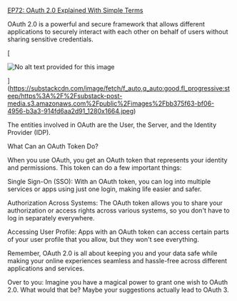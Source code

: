 [EP72: OAuth 2.0 Explained With Simple Terms](https://blog.bytebytego.com/p/ep72-oauth-20-explained-with-simple?ref=dailydev)

OAuth 2.0 is a powerful and secure framework that allows different applications to securely interact with each other on behalf of users without sharing sensitive credentials.

[

![No alt text provided for this image](https://substackcdn.com/image/fetch/w_1456,c_limit,f_auto,q_auto:good,fl_progressive:steep/https%3A%2F%2Fsubstack-post-media.s3.amazonaws.com%2Fpublic%2Fimages%2Fbb375f63-bf06-4956-b3a3-914fd6aa2d91_1280x1664.jpeg "No alt text provided for this image")



](https://substackcdn.com/image/fetch/f_auto,q_auto:good,fl_progressive:steep/https%3A%2F%2Fsubstack-post-media.s3.amazonaws.com%2Fpublic%2Fimages%2Fbb375f63-bf06-4956-b3a3-914fd6aa2d91_1280x1664.jpeg)

The entities involved in OAuth are the User, the Server, and the Identity Provider (IDP).  
  
What Can an OAuth Token Do?  
  
When you use OAuth, you get an OAuth token that represents your identity and permissions. This token can do a few important things:  
  
Single Sign-On (SSO): With an OAuth token, you can log into multiple services or apps using just one login, making life easier and safer.  
  
Authorization Across Systems: The OAuth token allows you to share your authorization or access rights across various systems, so you don't have to log in separately everywhere.  
  
Accessing User Profile: Apps with an OAuth token can access certain parts of your user profile that you allow, but they won't see everything.  
  
Remember, OAuth 2.0 is all about keeping you and your data safe while making your online experiences seamless and hassle-free across different applications and services.  
  
Over to you: Imagine you have a magical power to grant one wish to OAuth 2.0. What would that be? Maybe your suggestions actually lead to OAuth 3.